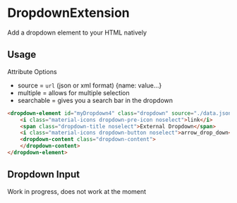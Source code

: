 # DropdownExtension
Add a dropdown element to your HTML natively

## Usage
  Attribute Options
  * source = `url` (json or xml format) {name: value...}
  * multiple = allows for multiple selection
  * searchable = gives you a search bar in the dropdown
  ```html
  <dropdown-element id="myDropdown4" class="dropdown" source="./data.json" preIcon="link" searchable="" multiple="" title="External Multiple Searchable Dropdown" src="">
      <i class="material-icons dropdown-pre-icon noselect">link</i>
      <span class="dropdown-title noselect">External Dropdown</span>
      <i class="material-icons dropdown-button noselect">arrow_drop_down</i>
      <dropdown-content class="dropdown-content">
      </dropdown-content>
  </dropdown-element>
  ```
## Dropdown Input
Work in progress, does not work at the moment
